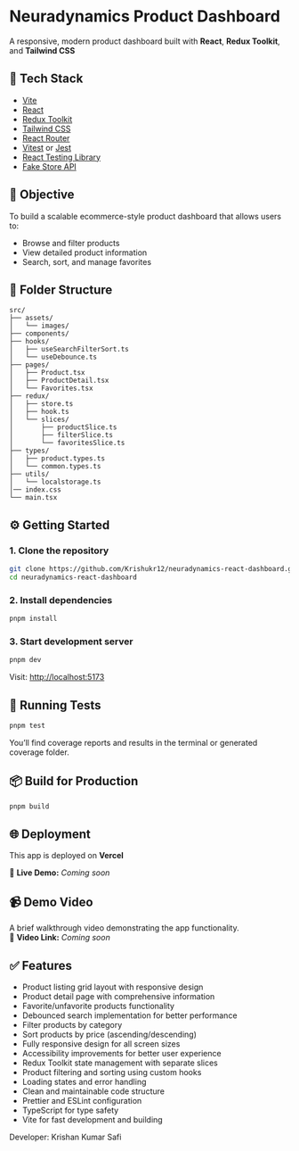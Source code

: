 # Neuradynamics Product Dashboard

A responsive, modern product dashboard built with **React**, **Redux Toolkit**, and **Tailwind CSS** 

## 🚀 Tech Stack

- [Vite](https://vitejs.dev/)
- [React](https://reactjs.org/)
- [Redux Toolkit](https://redux-toolkit.js.org/)
- [Tailwind CSS](https://tailwindcss.com/)
- [React Router](https://reactrouter.com/)
- [Vitest](https://vitest.dev/) or [Jest](https://jestjs.io/)
- [React Testing Library](https://testing-library.com/docs/react-testing-library/intro/)
- [Fake Store API](https://fakestoreapi.com/)

## 🎯 Objective

To build a scalable ecommerce-style product dashboard that allows users to:

- Browse and filter products
- View detailed product information
- Search, sort, and manage favorites

## 📁 Folder Structure

```
src/
├── assets/
│   └── images/
├── components/
├── hooks/
│   ├── useSearchFilterSort.ts
│   └── useDebounce.ts
├── pages/
│   ├── Product.tsx
│   ├── ProductDetail.tsx
│   └── Favorites.tsx
├── redux/
│   ├── store.ts
│   ├── hook.ts
│   └── slices/
│       ├── productSlice.ts
│       ├── filterSlice.ts
│       └── favoritesSlice.ts
├── types/
│   ├── product.types.ts
│   └── common.types.ts
├── utils/
│   └── localstorage.ts
│── index.css
└── main.tsx
```

## ⚙️ Getting Started

### 1. Clone the repository

```bash
git clone https://github.com/Krishukr12/neuradynamics-react-dashboard.git
cd neuradynamics-react-dashboard
```

### 2. Install dependencies

```bash
pnpm install
```

### 3. Start development server

```bash
pnpm dev
```

Visit: [http://localhost:5173](http://localhost:5173)

## 🧪 Running Tests

```bash
pnpm test
```

You’ll find coverage reports and results in the terminal or generated coverage folder.

## 📦 Build for Production

```bash
pnpm build
```

## 🌐 Deployment

This app is deployed on **Vercel**

🔗 **Live Demo:** _Coming soon_

## 📹 Demo Video

A brief walkthrough video demonstrating the app functionality.  
🎥 **Video Link:** _Coming soon_

## ✅ Features

- Product listing grid layout with responsive design
- Product detail page with comprehensive information
- Favorite/unfavorite products functionality
- Debounced search implementation for better performance
- Filter products by category
- Sort products by price (ascending/descending)
- Fully responsive design for all screen sizes
- Accessibility improvements for better user experience
- Redux Toolkit state management with separate slices
- Product filtering and sorting using custom hooks
- Loading states and error handling
- Clean and maintainable code structure
- Prettier and ESLint configuration
- TypeScript for type safety
- Vite for fast development and building


Developer: Krishan Kumar Safi
